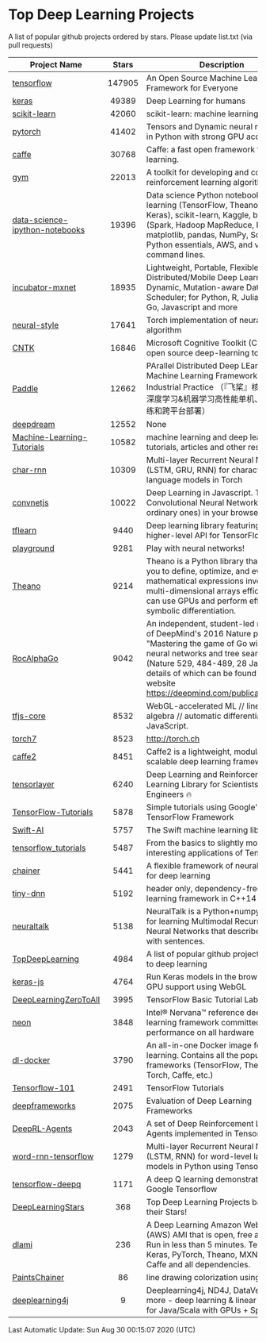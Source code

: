 # Top Deep Learning Projects
A list of popular github projects ordered by stars.
Please update list.txt (via pull requests)

|Project Name| Stars | Description |
| ---------- |:-----:| ----------- |
| [tensorflow](https://github.com/tensorflow/tensorflow) | 147905 | An Open Source Machine Learning Framework for Everyone |
| [keras](https://github.com/keras-team/keras) | 49389 | Deep Learning for humans |
| [scikit-learn](https://github.com/scikit-learn/scikit-learn) | 42060 | scikit-learn: machine learning in Python |
| [pytorch](https://github.com/pytorch/pytorch) | 41402 | Tensors and Dynamic neural networks in Python with strong GPU acceleration |
| [caffe](https://github.com/BVLC/caffe) | 30768 | Caffe: a fast open framework for deep learning. |
| [gym](https://github.com/openai/gym) | 22013 | A toolkit for developing and comparing reinforcement learning algorithms. |
| [data-science-ipython-notebooks](https://github.com/donnemartin/data-science-ipython-notebooks) | 19396 | Data science Python notebooks: Deep learning (TensorFlow, Theano, Caffe, Keras), scikit-learn, Kaggle, big data (Spark, Hadoop MapReduce, HDFS), matplotlib, pandas, NumPy, SciPy, Python essentials, AWS, and various command lines. |
| [incubator-mxnet](https://github.com/apache/incubator-mxnet) | 18935 | Lightweight, Portable, Flexible Distributed/Mobile Deep Learning with Dynamic, Mutation-aware Dataflow Dep Scheduler; for Python, R, Julia, Scala, Go, Javascript and more |
| [neural-style](https://github.com/jcjohnson/neural-style) | 17641 | Torch implementation of neural style algorithm |
| [CNTK](https://github.com/microsoft/CNTK) | 16846 | Microsoft Cognitive Toolkit (CNTK), an open source deep-learning toolkit |
| [Paddle](https://github.com/PaddlePaddle/Paddle) | 12662 | PArallel Distributed Deep LEarning: Machine Learning Framework from Industrial Practice （『飞桨』核心框架，深度学习&机器学习高性能单机、分布式训练和跨平台部署） |
| [deepdream](https://github.com/google/deepdream) | 12552 | None |
| [Machine-Learning-Tutorials](https://github.com/ujjwalkarn/Machine-Learning-Tutorials) | 10582 | machine learning and deep learning tutorials, articles and other resources  |
| [char-rnn](https://github.com/karpathy/char-rnn) | 10309 | Multi-layer Recurrent Neural Networks (LSTM, GRU, RNN) for character-level language models in Torch |
| [convnetjs](https://github.com/karpathy/convnetjs) | 10022 | Deep Learning in Javascript. Train Convolutional Neural Networks (or ordinary ones) in your browser. |
| [tflearn](https://github.com/tflearn/tflearn) | 9440 | Deep learning library featuring a higher-level API for TensorFlow. |
| [playground](https://github.com/tensorflow/playground) | 9281 | Play with neural networks! |
| [Theano](https://github.com/Theano/Theano) | 9214 | Theano is a Python library that allows you to define, optimize, and evaluate mathematical expressions involving multi-dimensional arrays efficiently. It can use GPUs and perform efficient symbolic differentiation. |
| [RocAlphaGo](https://github.com/Rochester-NRT/RocAlphaGo) | 9042 | An independent, student-led replication of DeepMind's 2016 Nature publication, "Mastering the game of Go with deep neural networks and tree search" (Nature 529, 484-489, 28 Jan 2016), details of which can be found on their website https://deepmind.com/publications.html. |
| [tfjs-core](https://github.com/tensorflow/tfjs-core) | 8532 | WebGL-accelerated ML // linear algebra // automatic differentiation for JavaScript. |
| [torch7](https://github.com/torch/torch7) | 8523 | http://torch.ch |
| [caffe2](https://github.com/facebookarchive/caffe2) | 8451 | Caffe2 is a lightweight, modular, and scalable deep learning framework. |
| [tensorlayer](https://github.com/tensorlayer/tensorlayer) | 6240 | Deep Learning and Reinforcement Learning Library for Scientists and Engineers 🔥 |
| [TensorFlow-Tutorials](https://github.com/nlintz/TensorFlow-Tutorials) | 5878 | Simple tutorials using Google's TensorFlow Framework |
| [Swift-AI](https://github.com/Swift-AI/Swift-AI) | 5757 | The Swift machine learning library. |
| [tensorflow_tutorials](https://github.com/pkmital/tensorflow_tutorials) | 5487 | From the basics to slightly more interesting applications of Tensorflow |
| [chainer](https://github.com/chainer/chainer) | 5441 | A flexible framework of neural networks for deep learning |
| [tiny-dnn](https://github.com/tiny-dnn/tiny-dnn) | 5192 | header only, dependency-free deep learning framework in C++14 |
| [neuraltalk](https://github.com/karpathy/neuraltalk) | 5138 | NeuralTalk is a Python+numpy project for learning Multimodal Recurrent Neural Networks that describe images with sentences. |
| [TopDeepLearning](https://github.com/aymericdamien/TopDeepLearning) | 4984 | A list of popular github projects related to deep learning |
| [keras-js](https://github.com/transcranial/keras-js) | 4764 | Run Keras models in the browser, with GPU support using WebGL |
| [DeepLearningZeroToAll](https://github.com/hunkim/DeepLearningZeroToAll) | 3995 | TensorFlow Basic Tutorial Labs |
| [neon](https://github.com/NervanaSystems/neon) | 3848 | Intel® Nervana™ reference deep learning framework committed to best performance on all hardware |
| [dl-docker](https://github.com/floydhub/dl-docker) | 3790 | An all-in-one Docker image for deep learning. Contains all the popular DL frameworks (TensorFlow, Theano, Torch, Caffe, etc.) |
| [Tensorflow-101](https://github.com/sjchoi86/Tensorflow-101) | 2491 | TensorFlow Tutorials |
| [deepframeworks](https://github.com/zer0n/deepframeworks) | 2075 | Evaluation of Deep Learning Frameworks |
| [DeepRL-Agents](https://github.com/awjuliani/DeepRL-Agents) | 2043 | A set of Deep Reinforcement Learning Agents implemented in Tensorflow. |
| [word-rnn-tensorflow](https://github.com/hunkim/word-rnn-tensorflow) | 1279 | Multi-layer Recurrent Neural Networks (LSTM, RNN) for word-level language models in Python using TensorFlow. |
| [tensorflow-deepq](https://github.com/siemanko/tensorflow-deepq) | 1171 | A deep Q learning demonstration using Google Tensorflow |
| [DeepLearningStars](https://github.com/hunkim/DeepLearningStars) | 368 | Top Deep Learning Projects based on their Stars! |
| [dlami](https://github.com/ritchieng/dlami) | 236 | A Deep Learning Amazon Web Service (AWS) AMI that is open, free and works. Run in less than 5 minutes. TensorFlow, Keras, PyTorch, Theano, MXNet, CNTK, Caffe and all dependencies. |
| [PaintsChainer](https://github.com/taizan/PaintsChainer) | 86 | line drawing colorization using chainer |
| [deeplearning4j](https://github.com/deeplearning4j/deeplearning4j) | 9 | Deeplearning4j, ND4J, DataVec and more - deep learning & linear algebra for Java/Scala with GPUs + Spark |

Last Automatic Update: Sun Aug 30 00:15:07 2020 (UTC)
